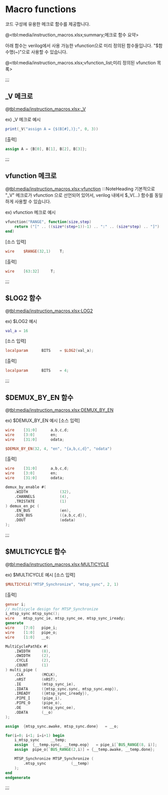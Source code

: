 # Macro functions

코드 구성에 유용한 메크로 함수를 제공합니다.

@<tbl:media/instruction_macros.xlsx;summary;메크로 함수 요약>

 
아래 함수는 verilog에서 사용 가능한 vfunction으로 미리 정의된 함수들입니다. "$함수명(~)"으로 사용할 수 있습니다.

@<tbl:media/instruction_macros.xlsx;vfunction_list;미리 정의된 vfunction 목록>

;;;

## _V 메크로
@<tbl:media/instruction_macros.xlsx;_V>
 
ex) _V 메크로 예시
```lua
print(_V("assign A = {$(B[#],)};", 0, 3))
```
[출력]
```verilog
assign A = {B[0], B[1], B[2], B[3]};
```
;;;

## vfunction 메크로
@<tbl:media/instruction_macros.xlsx;vfunction>
:::NoteHeading
기본적으로 "_V" 메크로가 vfunction 으로 선언되어 있어서, verilog 내에서 $_V(...) 함수를 동일하게 사용할 수 있습니다.
 
ex) vfunction 메크로 예시
```lua
vfunction("RANGE", function(size,step)
	return ("[" .. ((size*(step+1))-1) .. ":" .. (size*step) .. "]")
end)
```
[소스 입력]
```verilog
wire	$RANGE(32,1)	T;
```

[출력]
```verilog
wire	[63:32]		T;
```
;;;

## $LOG2 함수
@<tbl:media/instruction_macros.xlsx;LOG2>
 
ex) $LOG2 예시
```lua
val_a = 16
```
[소스 입력]
```verilog
localparam		BITS	= $LOG2(val_a);
```

[출력]
```verilog
localparam		BITS	= 4;
```
;;;

## $DEMUX_BY_EN 함수
@<tbl:media/instruction_macros.xlsx;DEMUX_BY_EN>
 
ex) $DEMUX_BY_EN 예시
[소스 입력]
```verilog
wire	[31:0]		a,b,c,d;
wire	[3:0]		en;
wire	[31:0]		odata;

$DEMUX_BY_EN(32, 4, "en", "{a,b,c,d}", "odata")
```

[출력]
```verilog
wire	[31:0]		a,b,c,d;
wire	[3:0]		en;
wire	[31:0]		odata;

demux_by_enable #(
    .WIDTH              (32),
    .CHANNELS           (4),
    .TRISTATE           (1)
) demux_en_pc (
    .EN_BUS             (en),
    .DIN_BUS            ({a,b,c,d}),
    .DOUT               (odata)
);
```
;;;

## $MULTICYCLE 함수
@<tbl:media/instruction_macros.xlsx;MULTICYCLE>
 
ex) $MULTICYCLE 예시
[소스 입력]
```verilog
$MULTICYCLE("MTSP_Synchronize", "mtsp_sync", 2, 1)
```

[출력]
```verilog
genvar i;
// multicycle design for MTSP_Synchronize
i_mtsp_sync mtsp_sync();
wire    mtsp_sync_ie, mtsp_sync_oe, mtsp_sync_iready;
generate
wire    [7:0]   pipe_i;
wire    [1:0]   pipe_o;
wire    [1:0]   __o;

MultiCyclePathEx #(
    .IWIDTH     (8),
    .OWIDTH     (2),
    .CYCLE      (2),
    .COUNT      (1)
) multi_pipe (
    .CLK        (MCLK),
    .nRST       (nRST),
    .IE         (mtsp_sync_ie),
    .IDATA      ({mtsp_sync.sync, mtsp_sync.eop}),
    .IREADY     ({mtsp_sync_iready}),
    .PIPE_I     (pipe_i),
    .PIPE_O     (pipe_o),
    .OE         (mtsp_sync_oe),
    .ODATA      (__o)
);

assign  {mtsp_sync.awake, mtsp_sync.done}   = __o;

for(i=0; i<1; i=i+1) begin
    i_mtsp_sync     __temp;
    assign  {__temp.sync, __temp.eop}   = pipe_i[`BUS_RANGE(8, i)];
    assign  pipe_o[`BUS_RANGE(2,i)] = {__temp.awake, __temp.done};

    MTSP_Synchronize MTSP_Synchronize (
        .mtsp_sync           (__temp)
    );
end
endgenerate
```
;;;
